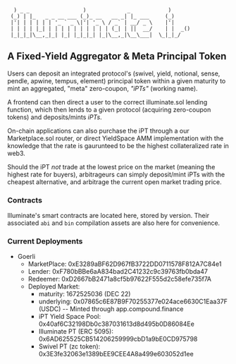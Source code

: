 ```
  ) _ _                 )             _            )
 (_) | |_   _ _ __ ___ (_)_ __   __ _| |_ ___     (_)
 |'| | | | | | '_ ` _ \|'| '_ \ / _` | __/ _ \    |'|
 | | | | |_| | | | | | | | | | | (_| | ||  __/    | |  _()
 |_|_|_|\__,_|_| |_| |_|_|_| |_|\__,_|\__\___|  \_|_|_/

```
 
## A Fixed-Yield Aggregator & Meta Principal Token
Users can deposit an integrated protocol's (swivel, yield, notional, sense, pendle, apwine, tempus, element) principal token within a given maturity to mint an aggregated, "meta" zero-coupon, _"iPTs"_ (working name).

A frontend can then direct a user to the correct illuminate.sol lending function, which then lends to a given protocol (acquiring zero-coupon tokens) and deposits/mints _iPTs_.

On-chain applications can also purchase the iPT through a our Marketplace.sol router, or direct YieldSpace AMM implementation with the knowledge that the rate is gaurunteed to be the highest collateralized rate in web3.

Should the iPT *not* trade at the lowest price on the market (meaning the highest rate for buyers), arbitrageurs can simply deposit/mint iPTs with the cheapest alternative, and arbitrage the current open market trading price.

### Contracts
Illuminate's smart contracts are located here, stored by version. Their associated `abi` and `bin` compilation assets are also here for convenience.

### Current Deployments
* Goerli
  * MarketPlace: 0xE3289aBF62D967fB3722DD0711578F812A7C84e1
  * Lender: 0xF780bBBe6aA834bad2C41232c9c39763fb0bda47
  * Redeemer: 0xD2667bB2471a8cf5b97622F555d2c58efe735f7A
  * Deployed Market: 
    * maturity: 1672525036 (DEC 22)
    * underlying: 0x07865c6E87B9F70255377e024ace6630C1Eaa37F (USDC) -- Minted through app.compound.finance
    * iPT Yield Space Pool: 0x40af6C32198Db0c387031613d8d495b0D86084Ee
    * Illuminate PT (ERC 5095): 0x6AD625525CB514206259999cbD1a9bE0CD975798
    * Swivel PT (zc token): 0x3E3fe32063e1389bEE9CEE4A8a499e603052d1ee
